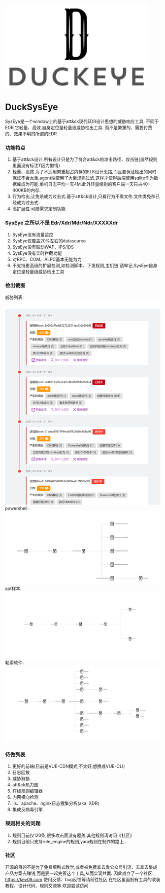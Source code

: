 ![image](https://github.com/huoji120/DuckSysEye/raw/main/Image/logo.png) 

# DuckSysEye
SysEye是一个window上的基于att&ck现代EDR设计思想的威胁响应工具.
不同于EDR,它轻量、高效.自身定位是轻量级威胁检出工具.
而不是繁重的、需要付费的、效果不明的所谓的EDR

### 功能特点
1. 基于att&ck设计.所有设计只是为了符合att&ck的攻击路径、攻击链(虽然规则里面没有标注T因为懒惰)
2. 轻量、高效.为了不适用繁重超占内存的ELK设计思路,而且要保证检出的同时保证不会太重,agent端使用了大量规则过滤,这样才使得后端使用sqlite作为数据库成为可能.单机日志平均一天4M.此外轻量级别的客户端一天只占40-400KB的内存.
3. 行为检出,让免杀成为过去式.基于att&ck设计,只看行为不看文件.文件类免杀已经成为过去式.
4. 高扩展性.可随需求定制功能

### SysEye 之所以不是 Edr/Xdr/Mdr/Ndr/XXXXXdr
1. SysEye没有流量监控
2. SysEye仅覆盖20%左右的datasource
3. SysEye没有联动WAF、IPS/IDS
4. SysEye没有实时拦截功能
5. 对RPC、COM、ALPC基本无能为力
6. 不支持更高级的扩展检测,如检测脚本、下发规则,主机链
请牢记,SysEye自身定位是轻量级威胁检出工具

### 检出截图
威胁列表:
![image](https://github.com/huoji120/DuckSysEye/raw/main/Image/1.png)
powershell:
![image](https://github.com/huoji120/DuckSysEye/raw/main/Image/2.png)
apt样本:
![image](https://github.com/huoji120/DuckSysEye/raw/main/Image/3.png)
勒索软件:
![image](https://github.com/huoji120/DuckSysEye/raw/main/Image/4.png)
### 待做列表
1. 更好的前端(目前是VUE-CDN模式,不太好,想换成VUE-CLI)
2. 日志回放
3. 威胁狩猎
4. att&ck热力图
5. 在线规则编辑器
6. 内网横向检测
7. iis、apache、nginx日志搜集分析(aka: XDR)
8. 集成反病毒引擎

### 规则相关的问题
1. 规则目前仅120条,很多攻击面没有覆盖,其他规则请访问《社区》
2. 规则目前只支持rule_engine的规则,yara规则在制作的路上...

### 社区

开源的目的不是为了免费填鸭式教学,或者被免费拿去发公众号引流、去拿去集成产品方案去赚钱,而是要一起完善这个工具,从而实现共赢.
因此成立了一个社区:
https://key08.com
使用反馈、bug反馈等请前往社区
在社区里面拥有工具的改装教程、设计代码、规则交流等.欢迎尝试访问
